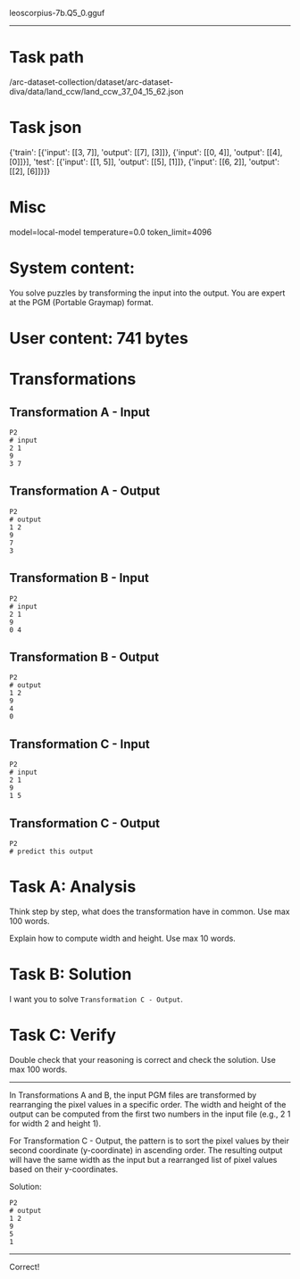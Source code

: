 leoscorpius-7b.Q5_0.gguf

---

# Task path
/arc-dataset-collection/dataset/arc-dataset-diva/data/land_ccw/land_ccw_37_04_15_62.json

# Task json
{'train': [{'input': [[3, 7]], 'output': [[7], [3]]}, {'input': [[0, 4]], 'output': [[4], [0]]}], 'test': [{'input': [[1, 5]], 'output': [[5], [1]]}, {'input': [[6, 2]], 'output': [[2], [6]]}]}



# Misc
model=local-model
temperature=0.0
token_limit=4096


# System content:
You solve puzzles by transforming the input into the output. You are expert at the PGM (Portable Graymap) format.


# User content: 741 bytes
# Transformations

## Transformation A - Input

```pgm
P2
# input
2 1
9
3 7
```

## Transformation A - Output

```pgm
P2
# output
1 2
9
7
3
```

## Transformation B - Input

```pgm
P2
# input
2 1
9
0 4
```

## Transformation B - Output

```pgm
P2
# output
1 2
9
4
0
```

## Transformation C - Input

```pgm
P2
# input
2 1
9
1 5
```

## Transformation C - Output

```pgm
P2
# predict this output
```

# Task A: Analysis

Think step by step, what does the transformation have in common. Use max 100 words.

Explain how to compute width and height. Use max 10 words.

# Task B: Solution

I want you to solve `Transformation C - Output`.

# Task C: Verify

Double check that your reasoning is correct and check the solution. Use max 100 words.




---

 In Transformations A and B, the input PGM files are transformed by rearranging the pixel values in a specific order. The width and height of the output can be computed from the first two numbers in the input file (e.g., 2 1 for width 2 and height 1).

For Transformation C - Output, the pattern is to sort the pixel values by their second coordinate (y-coordinate) in ascending order. The resulting output will have the same width as the input but a rearranged list of pixel values based on their y-coordinates.

Solution:
```pgm
P2
# output
1 2
9
5
1
```

---



Correct!

